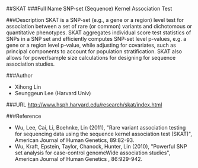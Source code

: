 ##SKAT
###Full Name
SNP-set (Sequence) Kernel Association Test

###Description
SKAT is a SNP-set (e.g., a gene or a region) level test for association between a set of rare (or common) variants and dichotomous or quantitative phenotypes. SKAT aggregates individual score test statistics of SNPs in a SNP set and efficiently computes SNP-set level p-values, e.g. a gene or a region level p-value, while adjusting for covariates, such as principal components to account for population stratification. SKAT also allows for power/sample size calculations for designing for sequence association studies.

###Author
* Xihong Lin
* Seunggeun Lee (Harvard Univ)

###URL
http://www.hsph.harvard.edu/research/skat/index.html

###Reference
* Wu, Lee, Cai, Li, Boehnke, Lin (2011), "Rare variant association testing for sequencing data using the sequence kernel association test (SKAT)", American Journal of Human Genetics, 89:82-93.
* Wu, Kraft, Epstein, Taylor, Chanock, Hunter, Lin (2010), "Powerful SNP set analysis for case-control genomeWide association studies", American Journal of Human Genetics , 86:929-942.


